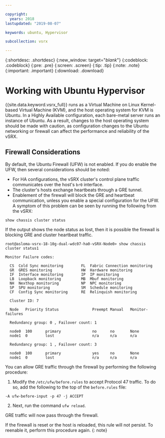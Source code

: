 ```yaml
---

copyright:
  years: 2018
lastupdated: "2019-08-07"

keywords: ubuntu, Hypervisor

subcollection: vsrx

---
```


{:shortdesc: .shortdesc}
{:new_window: target="_blank_"}
{:codeblock: .codeblock}
{:pre: .pre}
{:screen: .screen}
{:tip: .tip}
{:note: .note}
{:important: .important}
{:download: .download}

# Working with Ubuntu Hypervisor

{{site.data.keyword.vsrx_full}} runs as a Virtual Machine on Linux Kernel-based Virtual Machine (KVM), and the host operating system for KVM is Ubuntu. In a Highly Available configuration, each bare-metal server runs an instance of Ubuntu. As a result, changes to the host operating system should be made with caution, as configuration changes to the Ubuntu networking or firewall can affect the performance and reliability of the vSRX.

## Firewall Considerations

By default, the Ubuntu Firewall (UFW) is not enabled. If you do enable the UFW, then several considerations should be noted:

  * For HA configurations, the vSRX cluster's control plane traffic communicates over the host's `br0` interface.
  * The cluster's hosts exchange heartbeats through a GRE tunnel.
  * Enablement of the firewall will block the GRE and heartbeat communication, unless you enable a special configuration for the UFW. A symptom of this problem can be seen by running the following from the vSRX:

  ```
  show chassis cluster status
  ```

 If the output shows the node status as lost, then it is possible the firewall is blocking GRE and cluster heartbeat traffic.
    
  ```
  root@asloma-vsrx-18-10g-dual-wdc07-ha0-vSRX-Node0> show chassis cluster status1
    
  Monitor Failure codes:
  
    CS  Cold Sync monitoring        FL  Fabric Connection monitoring
    GR  GRES monitoring             HW  Hardware monitoring
    IF  Interface monitoring        IP  IP monitoring
    LB  Loopback monitoring         MB  Mbuf monitoring
    NH  Nexthop monitoring          NP  NPC monitoring              
    SP  SPU monitoring              SM  Schedule monitoring
    CF  Config Sync monitoring      RE  Relinquish monitoring
  
    Cluster ID: 7

    Node   Priority Status               Preempt Manual   Monitor-failures

    Redundancy group: 0 , Failover count: 1
  
    node0  100      primary              no      no       None           
    node1  0        lost                 n/a     n/a      n/a            

    Redundancy group: 1 , Failover count: 3

    node0  100      primary              yes     no       None           
    node1  0        lost                 n/a     n/a      n/a  

  ```

You can allow GRE traffic through the firewall by performing the following procedure:

1. Modify the `/etc/ufw/before.rules` to accept Protocol 47 traffic. To do so, add the following to the top of the `before.rules` file:

  ```
  -A ufw-before-input -p 47 -j ACCEPT
  ```

2. Next, run the command `ufw reload`.

  GRE traffic will now pass through the firewall.

  If the firewall is reset or the host is reloaded, this rule will not persist. To reenable it, perform this procedure again.
  {: note}
